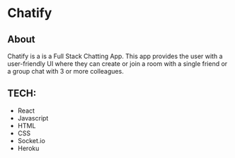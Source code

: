 # Chatify

## About

Chatify is a is a Full Stack Chatting App. This app provides the user with a user-friendly UI where they can create or join a room with a single friend or a group chat with 3 or more colleagues.

## TECH:

- React
- Javascript
- HTML
- CSS
- Socket.io
- Heroku
